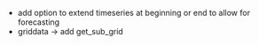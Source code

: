 - add option to extend timeseries at beginning or end to allow for forecasting
- griddata -> add get_sub_grid